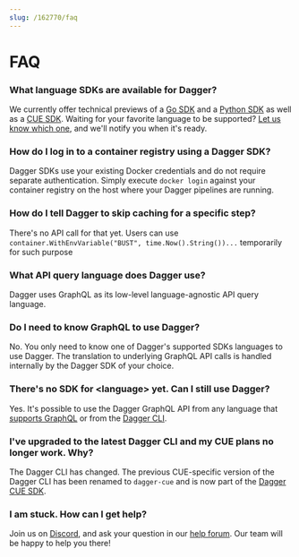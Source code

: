 ```yaml
---
slug: /162770/faq
---
```


# FAQ

### What language SDKs are available for Dagger?

We currently offer technical previews of a [Go SDK](/sdk/go) and a [Python SDK](/sdk/python) as well as a [CUE SDK](/sdk/cue). Waiting for your favorite language to be supported? [Let us know which one](https://blocklayer.typeform.com/to/a6m5gKSS), and we'll notify you when it's ready.

### How do I log in to a container registry using a Dagger SDK?

Dagger SDKs use your existing Docker credentials and do not require separate authentication. Simply execute `docker login` against your container registry on the host where your Dagger pipelines are running.

### How do I tell Dagger to skip caching for a specific step?

There's no API call for that yet. Users can use `container.WithEnvVariable("BUST", time.Now().String())...` temporarily for such purpose

### What API query language does Dagger use?

Dagger uses GraphQL as its low-level language-agnostic API query language.

### Do I need to know GraphQL to use Dagger?

No. You only need to know one of Dagger's supported SDKs languages to use Dagger. The translation to underlying GraphQL  API calls  is handled internally by the Dagger SDK of your choice.

### There's no SDK for &lt;language&gt; yet. Can I still use Dagger?

Yes. It's possible to use the Dagger GraphQL API from any language that [supports GraphQL](https://graphql.org/code/) or from the [Dagger CLI](./cli/698277-index.md).

### I've upgraded to the latest Dagger CLI and my CUE plans no longer work. Why?

The Dagger CLI has changed. The previous CUE-specific version of the Dagger CLI has been renamed to `dagger-cue` and is now part of the [Dagger CUE SDK](./sdk/cue/).

### I am stuck. How can I get help?

Join us on [Discord](https://discord.com/invite/dagger-io), and ask your question in our [help forum](https://discord.com/channels/707636530424053791/1030538312508776540). Our team will be happy to help you there!
